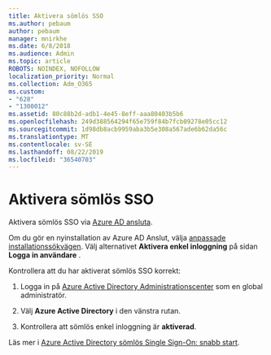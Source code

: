 ```yaml
---
title: Aktivera sömlös SSO
ms.author: pebaum
author: pebaum
manager: mnirkhe
ms.date: 6/8/2018
ms.audience: Admin
ms.topic: article
ROBOTS: NOINDEX, NOFOLLOW
localization_priority: Normal
ms.collection: Adm_O365
ms.custom:
- "628"
- "1300012"
ms.assetid: 80c88b2d-adb1-4e45-8eff-aaa80403b5b6
ms.openlocfilehash: 249d388564294f65e759f84b7fcb09278e05cc12
ms.sourcegitcommit: 1d98db8acb9959aba3b5e308a567ade6b62da56c
ms.translationtype: MT
ms.contentlocale: sv-SE
ms.lasthandoff: 08/22/2019
ms.locfileid: "36540703"
---
```

# <a name="how-to-enable-seamless-sso"></a>Aktivera sömlös SSO

Aktivera sömlös SSO via [Azure AD ansluta](https://docs.microsoft.com/azure/active-directory/connect/active-directory-aadconnect).
  
Om du gör en nyinstallation av Azure AD Anslut, välja [anpassade installationssökvägen](https://docs.microsoft.com/azure/active-directory/connect/active-directory-aadconnect-get-started-custom). Välj alternativet **Aktivera enkel inloggning** på sidan **Logga in användare** .
  
Kontrollera att du har aktiverat sömlös SSO korrekt:
  
1. Logga in på [Azure Active Directory Administrationscenter](https://aad.portal.azure.com) som en global administratör.

2. Välj **Azure Active Directory** i den vänstra rutan.

3. Kontrollera att sömlös enkel inloggning är **aktiverad**.

Läs mer i [Azure Active Directory sömlös Single Sign-On: snabb start](https://docs.microsoft.com/azure/active-directory/connect/active-directory-aadconnect-sso-quick-start).
  